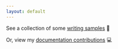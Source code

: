 ```yaml
---
layout: default
---
```


See a collection of some [writing samples](samples.md) 📝  

Or, view my [documentation contributions](https://github.com/aisha-w) 💻
